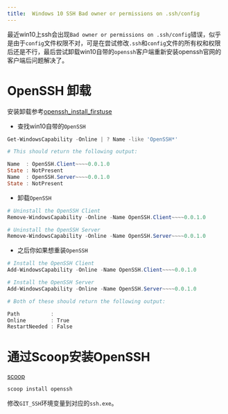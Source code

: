 ```yaml
---
title:  Windows 10 SSH Bad owner or permissions on .ssh/config
---
```


最近win10上ssh会出现`Bad owner or permissions on .ssh/config`错误，似乎是由于`config`文件权限不对，可是在尝试修改`.ssh`和`config`文件的所有权和权限后还是不行，最后尝试卸载win10自带的`openssh`客户端重新安装openssh官网的客户端后问题解决了。

<!--more-->

# OpenSSH 卸载

安装卸载参考[openssh_install_firstuse]([https://docs.microsoft.com/en-us/windows-server/administration/openssh/openssh_install_firstuse](https://docs.microsoft.com/en-us/windows-server/administration/openssh/openssh_install_firstuse)
)
* 查找win10自带的`OpenSSH`

```powershell
Get-WindowsCapability -Online | ? Name -like 'OpenSSH*'

# This should return the following output:

Name  : OpenSSH.Client~~~~0.0.1.0
State : NotPresent
Name  : OpenSSH.Server~~~~0.0.1.0
State : NotPresent
```

* 卸载`OpenSSH`

```powershell
# Uninstall the OpenSSH Client
Remove-WindowsCapability -Online -Name OpenSSH.Client~~~~0.0.1.0

# Uninstall the OpenSSH Server
Remove-WindowsCapability -Online -Name OpenSSH.Server~~~~0.0.1.0
```

* 之后你如果想重装`OpenSSH`

```powershell
# Install the OpenSSH Client
Add-WindowsCapability -Online -Name OpenSSH.Client~~~~0.0.1.0

# Install the OpenSSH Server
Add-WindowsCapability -Online -Name OpenSSH.Server~~~~0.0.1.0

# Both of these should return the following output:

Path          :
Online        : True
RestartNeeded : False
```
# 通过Scoop安装OpenSSH

[scoop](https://scoop.sh/)
```powershell
scoop install openssh
```

修改`GIT_SSH`环境变量到对应的`ssh.exe`。

